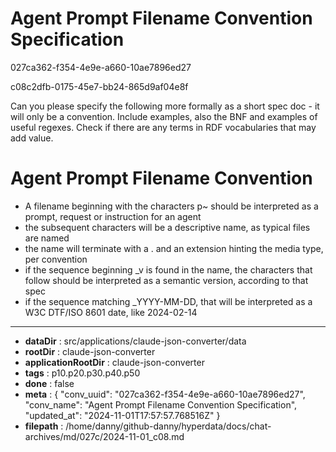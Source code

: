 # Agent Prompt Filename Convention Specification

027ca362-f354-4e9e-a660-10ae7896ed27

c08c2dfb-0175-45e7-bb24-865d9af04e8f

Can you please specify the following more formally as a short spec doc - it will only be a convention. Include examples, also the BNF and examples of useful regexes. Check if there are any terms in RDF vocabularies that may add value.
# Agent Prompt Filename Convention
* A filename beginning with the characters p~ should be interpreted as a prompt, request or instruction for an agent
* the subsequent characters will be a descriptive name, as typical files are named
* the name will terminate with a . and an extension hinting the media type, per convention
* if the sequence beginning _v is found in the name, the characters that follow should be interpreted as a semantic version, according to that spec
* if the sequence matching _YYYY-MM-DD, that will be interpreted as a W3C DTF/ISO 8601 date, like 2024-02-14

---

* **dataDir** : src/applications/claude-json-converter/data
* **rootDir** : claude-json-converter
* **applicationRootDir** : claude-json-converter
* **tags** : p10.p20.p30.p40.p50
* **done** : false
* **meta** : {
  "conv_uuid": "027ca362-f354-4e9e-a660-10ae7896ed27",
  "conv_name": "Agent Prompt Filename Convention Specification",
  "updated_at": "2024-11-01T17:57:57.768516Z"
}
* **filepath** : /home/danny/github-danny/hyperdata/docs/chat-archives/md/027c/2024-11-01_c08.md